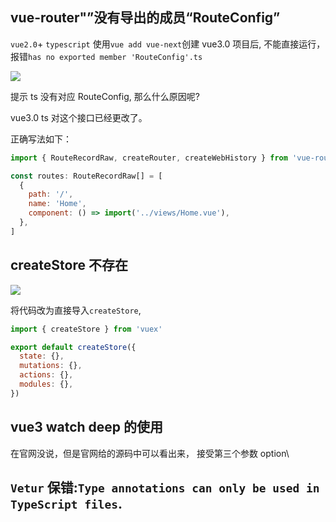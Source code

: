 ## vue-router"”没有导出的成员“RouteConfig”

`vue2.0`+ `typescript` 使用`vue add vue-next`创建 vue3.0 项目后, 不能直接运行，报错`has no exported member 'RouteConfig'.ts`

![](./images/ty1.jpg)

提示 ts 没有对应 RouteConfig, 那么什么原因呢?

vue3.0 ts 对这个接口已经更改了。

正确写法如下：

```javascript
import { RouteRecordRaw, createRouter, createWebHistory } from 'vue-router'

const routes: RouteRecordRaw[] = [
  {
    path: '/',
    name: 'Home',
    component: () => import('../views/Home.vue'),
  },
]
```

## createStore 不存在

![](images/ty2.jpg)

将代码改为直接导入`createStore`,

```javascript
import { createStore } from 'vuex'

export default createStore({
  state: {},
  mutations: {},
  actions: {},
  modules: {},
})
```

## vue3 watch deep 的使用

在官网没说，但是官网给的源码中可以看出来， 接受第三个参数 option\

## `Vetur` 保错:`Type annotations can only be used in TypeScript files`.

